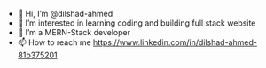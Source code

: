 - 👋 Hi, I’m @dilshad-ahmed
- 👀 I’m interested in learning coding and building full stack website 
- 🌱 I’m a MERN-Stack developer 
- 📫 How to reach me https://www.linkedin.com/in/dilshad-ahmed-81b375201 

<!---
dilshad-ahmed/dilshad-ahmed is a ✨ special ✨ repository because its `README.md` (this file) appears on your GitHub profile.
You can click the Preview link to take a look at your changes.
--->
